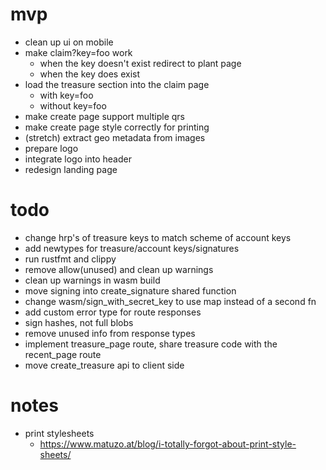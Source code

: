 # mvp

- clean up ui on mobile
- make claim?key=foo work
  - when the key doesn't exist redirect to plant page
  - when the key does exist
- load the treasure section into the claim page
  - with key=foo
  - without key=foo
- make create page support multiple qrs
- make create page style correctly for printing
- (stretch) extract geo metadata from images
- prepare logo
- integrate logo into header
- redesign landing page

# todo

- change hrp's of treasure keys to match scheme of account keys
- add newtypes for treasure/account keys/signatures
- run rustfmt and clippy
- remove allow(unused) and clean up warnings
- clean up warnings in wasm build
- move signing into create_signature shared function
- change wasm/sign_with_secret_key to use map instead of a second fn
- add custom error type for route responses
- sign hashes, not full blobs
- remove unused info from response types
- implement treasure_page route, share treasure code with the recent_page route
- move create_treasure api to client side

# notes

- print stylesheets
  - https://www.matuzo.at/blog/i-totally-forgot-about-print-style-sheets/